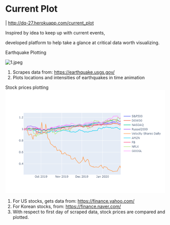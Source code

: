 # Current Plot

| http://dq-27.herokuapp.com/current_plot

Inspired by idea to keep up with current events,

developed platform to help take a glance at critical data worth visualizing.

Earthquake Plotting

![1.jpeg](https://media.giphy.com/media/H7lvsD8DbzFoBsOKTK/giphy.gif)

1. Scrapes data from: https://earthquake.usgs.gov/
2. Plots locations and intensities of earthquakes in time animation

Stock prices plotting
![stock_us.png](local/img/stock_us.png)
1. For US stocks, gets data from: https://finance.yahoo.com/
2. For Korean stocks, from: https://finance.naver.com/
3. With respect to first day of scraped data, stock prices are compared and plotted.
